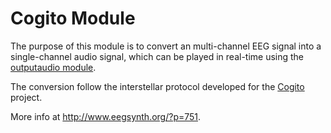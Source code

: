 # Cogito Module

The purpose of this module is to convert an multi-channel EEG signal into a single-channel audio signal, which can be played in real-time using the [outputaudio module](../outputaudio).

The conversion follow the interstellar protocol developed for the [Cogito](http://cogitoinspace.org/) project.

More info at <http://www.eegsynth.org/?p=751>.
